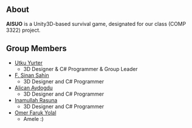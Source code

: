 About
-----
**AISUO** is a Unity3D-based survival game, designated for our class (COMP 3322) project.

Group Members
-------------
- [Utku Yurter](https://utkuyurter.github.io)
  * 3D Designer & C# Programmer & Group Leader
- [F. Sinan Sahin](https://github.com/fsinan)
  * 3D Designer and C# Programmer
- [Alican Aydogdu](https://alicanaydogdu.github.io)
  * 3D Designer and C# Programmer 
- [Inamullah Rasuna](https://irasuna.github.io)
  * 3D Designer and C# Programmer
- [Omer Faruk Yolal](https://oyolal.github.io)
  * Amele :)

